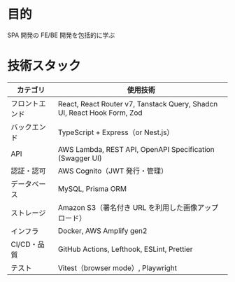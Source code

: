 # 目的

SPA 開発の FE/BE 開発を包括的に学ぶ

# 技術スタック

| カテゴリ       | 使用技術                                                                |
| -------------- | ----------------------------------------------------------------------- |
| フロントエンド | React, React Router v7, Tanstack Query, Shadcn UI, React Hook Form, Zod |
| バックエンド   | TypeScript + Express（or Nest.js）                                                    |
| API            | AWS Lambda, REST API, OpenAPI Specification (Swagger UI)                |
| 認証・認可     | AWS Cognito（JWT 発行・管理）                                           |
| データベース   | MySQL, Prisma ORM                                                       |
| ストレージ     | Amazon S3（署名付き URL を利用した画像アップロード）                    |
| インフラ       | Docker, AWS Amplify gen2                                             |
| CI/CD・品質    | GitHub Actions, Lefthook, ESLint, Prettier                              |
| テスト         | Vitest（browser mode）, Playwright                                                      |
